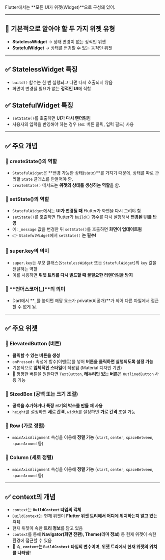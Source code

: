 Flutter에서는 **모든 UI가 위젯(Widget)**으로 구성돼 있어.

---

## 📌 **기본적으로 알아야 할 두 가지 위젯 유형**
- **StatelessWidget** → 상태 변경이 없는 정적인 위젯
- **StatefulWidget** → 상태를 변경할 수 있는 동적인 위젯

---

## ✅ **StatelessWidget 특징**
- `build()` 함수는 한 번 실행되고 나면 다시 호출되지 않음
- 화면이 변경될 필요가 없는 **정적인 UI**에 적합

## ✅ **StatefulWidget 특징**
- `setState()`를 호출하면 **UI가 다시 렌더링**됨
- 사용자의 입력을 반영해야 하는 경우 (ex: 버튼 클릭, 입력 필드) 사용

---

## ✅ **주요 개념**

### 🔹 **createState()의 역할**
- `StatefulWidget`은 **변경 가능한 상태(state)**를 가지기 때문에, 상태를 따로 관리할 `State` 클래스를 만들어야 함.
- `createState()` 메서드는 **위젯의 상태를 생성하는 역할**을 함.

### 🔹 **setState()의 역할**
- `StatefulWidget`에서는 **UI가 변경될 때** Flutter가 화면을 다시 그려야 함
- `setState()`를 호출하면 Flutter가 `build()` 함수를 다시 실행해서 **변경된 UI를 반영**
- 예: `_message` 값을 변경한 뒤 `setState()`를 호출하면 **화면이 업데이트됨**
- 👉 `StatefulWidget`에서 `setState()` **는 필수!**

### 🔹 **super.key의 의미**
- `super.key`는 부모 클래스(`StatelessWidget` 또는 `StatefulWidget`)의 `key` 값을 전달하는 역할
- 이를 사용하면 **위젯 트리를 다시 빌드할 때 불필요한 리렌더링을 방지**

### 🔹 **언더스코어(_)**의 의미
- Dart에서 **`_`를 붙이면 해당 요소가 private(비공개)**가 되어 다른 파일에서 접근할 수 없게 됨.

---

## ✅ **주요 위젯**

### 🔹 **ElevatedButton (버튼)**
- **클릭할 수 있는 버튼을 생성**
- `onPressed:` 속성에 함수(이벤트)를 넣어 **버튼을 클릭하면 실행되도록 설정 가능**
- 기본적으로 **입체적인 스타일**이 적용됨 (Material 디자인 기반)
- 📌 평평한 버튼을 원한다면 `TextButton`, **테두리만 있는 버튼**은 `OutlinedButton` 사용 가능

### 🔹 **SizedBox (공백 또는 크기 조절)**
- **공백을 추가하거나 특정 크기의 박스를 만들 때 사용**
- `height`를 설정하면 **세로 간격**, `width`를 설정하면 **가로 간격** 조절 가능

### 🔹 **Row (가로 정렬)**
- `mainAxisAlignment` 속성을 이용해 **정렬 가능** (`start`, `center`, `spaceBetween`, `spaceAround` 등)

### 🔹 **Column (세로 정렬)**
- `mainAxisAlignment` 속성을 이용해 **정렬 가능** (`start`, `center`, `spaceBetween`, `spaceAround` 등)

---

## ✅ **context의 개념**
- `context`는 **`BuildContext` 타입의 객체**
- `BuildContext`는 현재 위젯이 **Flutter 위젯 트리에서 어디에 위치하는지 알고 있는 객체**
- 현재 위젯이 속한 **트리 정보**를 담고 있음
- `context`를 통해 **Navigator(화면 전환), Theme(테마 정보)** 등 현재 위젯이 속한 환경에 접근할 수 있음
- 📌 즉, **`context`는 `BuildContext` 타입의 변수이며, 위젯 트리에서 현재 위젯의 위치를 나타냄!**